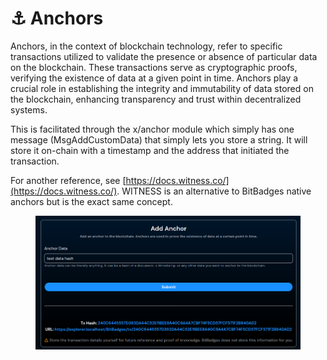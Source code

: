 # ⚓ Anchors

Anchors, in the context of blockchain technology, refer to specific transactions utilized to validate the presence or absence of particular data on the blockchain. These transactions serve as cryptographic proofs, verifying the existence of data at a given point in time. Anchors play a crucial role in establishing the integrity and immutability of data stored on the blockchain, enhancing transparency and trust within decentralized systems.

This is facilitated through the x/anchor module which simply has one message (MsgAddCustomData) that simply lets you store a string. It will store it on-chain with a timestamp and the address that initiated the transaction.

For another reference, see [https://docs.witness.co/](https://docs.witness.co/). WITNESS is an alternative to BitBadges native anchors but is the exact same concept.&#x20;

<figure><img src="../../../.gitbook/assets/image (62).png" alt=""><figcaption></figcaption></figure>

